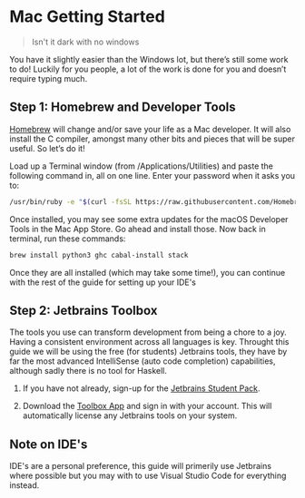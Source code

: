 # Mac Getting Started
> Isn't it dark with no windows

You have it slightly easier than the Windows lot, but there’s still some work to do! Luckily for you people, 
a lot of the work is done for you and doesn’t require typing much.

## Step 1: Homebrew and Developer Tools
[Homebrew](https://brew.sh) will change and/or save your life as a Mac developer. It will also install the C compiler, 
amongst many other bits and pieces that will be super useful. So let’s do it!

Load up a Terminal window (from /Applications/Utilities) and paste the following command in, all on one line. 
Enter your password when it asks you to:

```bash
/usr/bin/ruby -e "$(curl -fsSL https://raw.githubusercontent.com/Homebrew/install/master/install)"
```

Once installed, you may see some extra updates for the macOS Developer Tools in the Mac App Store. Go ahead and 
install those. Now back in terminal, run these commands:

```bash
brew install python3 ghc cabal-install stack
```

Once they are all installed (which may take some time!), you can continue with the rest of the guide for setting up
your IDE's

## Step 2: Jetbrains Toolbox
The tools you use can transform development from being a chore to a joy. Having a consistent environment across all
languages is key. Throught this guide we will be using the free (for students) Jetbrains tools, they have by
far the most advanced IntelliSense (auto code completion) capabilities, although sadly there is no tool for Haskell.

1. If you have not already, sign-up for the [Jetbrains Student Pack](https://www.jetbrains.com/student/).

2. Download the [Toolbox App](https://www.jetbrains.com/toolbox-app/) and sign in with your account. This will
automatically license any Jetbrains tools on your system.

## Note on IDE's
IDE's are a personal preference, this guide will primerily use Jetbrains where possible but you may with to use
Visual Studio Code for everything instead.
